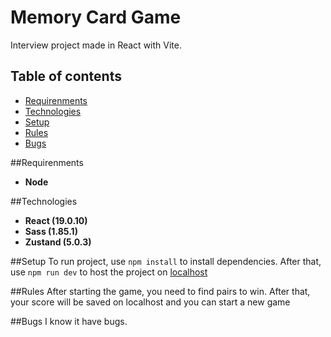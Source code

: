 # Memory Card Game

Interview project made in React with Vite.

## Table of contents
* [Requirenments](#requirenments)
* [Technologies](#technologies)
* [Setup](#setup)
* [Rules](#rules)
* [Bugs](#bugs)

##Requirenments
 - **Node**

##Technologies
 - **React (19.0.10)**
 - **Sass (1.85.1)**
 - **Zustand (5.0.3)**

##Setup
To run project, use ``npm install`` to install dependencies.
After that, use ``npm run dev`` to host the project on [localhost](http://localhost:5173/)

##Rules
After starting the game, you need to find pairs to win. After that, your score will be saved on localhost and you can start a new game

##Bugs
I know it have bugs.

